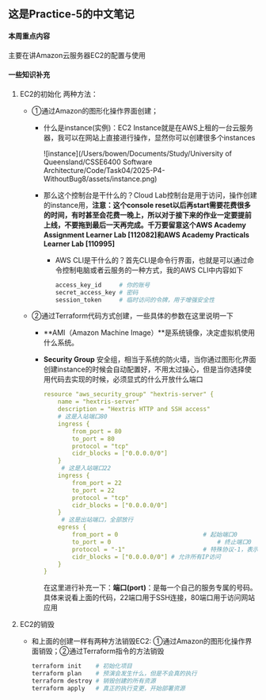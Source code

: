 ## 这是Practice-5的中文笔记

#### 本周重点内容
主要在讲Amazon云服务器EC2的配置与使用

#### 一些知识补充
1. EC2的初始化
   两种方法：
   - ①通过Amazon的图形化操作界面创建；

     - 什么是instance(实例)：EC2 Instance就是在AWS上租的一台云服务器，我可以在网站上直接进行操作，显然你可以创建很多个instances

       ![instance](/Users/bowen/Documents/Study/University of Queensland/CSSE6400 Software Architecture/Code/Task04/2025-P4-WithoutBug8/assets/instance.png)

     - 那么这个控制台是干什么的？Cloud Lab控制台是用于访问，操作创建的instance用，**注意：这个console reset以后再start需要花费很多的时间，有时甚至会花费一晚上，所以对于接下来的作业一定要提前上线，不要拖到最后一天再完成。千万要留意这个AWS Academy Assignment Learner Lab [112082]和AWS Academy Practicals Learner Lab [110995]**

       - AWS CLI是干什么的？首先CLI是命令行界面，也就是可以通过命令控制电脑或者云服务的一种方式，我的AWS CLI中内容如下

         ```bash
         access_key_id     # 你的账号
         secret_access_key # 密码
         session_token     # 临时访问的令牌，用于增强安全性
         ```

         

   - ②通过Terraform代码方式创建，一些具体的参数在这里说明一下
     - **AMI（Amazon Machine Image）**是系统镜像，决定虚拟机使用什么系统。
     
     - **Security Group** 安全组，相当于系统的防火墙，当你通过图形化界面创建instance的时候会自动配置好，不用太过操心，但是当你选择使用代码去实现的时候，必须显式的什么开放什么端口
     
       ```yaml
       resource "aws_security_group" "hextris-server" {
           name = "hextris-server"
           description = "Hextris HTTP and SSH access"
           # 这是入站端口80
           ingress {
               from_port = 80
               to_port = 80
               protocol = "tcp"
               cidr_blocks = ["0.0.0.0/0"]
           }
       		# 这是入站端口22
           ingress {
               from_port = 22
               to_port = 22
               protocol = "tcp"
               cidr_blocks = ["0.0.0.0/0"]
           }
       		# 这是出站端口，全部放行
           egress {
               from_port = 0   						# 起始端口0
               to_port = 0		  						# 终止端口0
               protocol = "-1" 						# 特殊协议-1，表示所以协议都匹配
               cidr_blocks = ["0.0.0.0/0"] # 允许所有IP访问
           }
       }
       ```
     
       在这里进行补充一下：**端口(port)**：是每一个自己的服务专属的号码。具体来说看上面的代码，22端口用于SSH连接，80端口用于访问网站应用

2. EC2的销毁

   - 和上面的创建一样有两种方法销毁EC2: ①通过Amazon的图形化操作界面销毁；②通过Terraform指令的方法销毁

     ```bash
     terraform init    # 初始化项目
     terraform plan    # 预演会发生什么，但是不会真的执行
     terraform destroy # 销毁创建的所有资源
     terraform apply   # 真正的执行变更，开始部署资源
     ```

     
